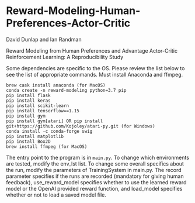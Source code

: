 # Reward-Modeling-Human-Preferences-Actor-Critic

David Dunlap and Ian Randman

Reward Modeling from Human Preferences and Advantage Actor-Critic Reinforcement Learning: A Reproducibility Study

Some dependencies are specific to the OS. Please review the list below to see the list of appropriate commands.
Must install Anaconda and ffmpeg. 
```
brew cask install anaconda (for MacOS)
conda create -n reward-modeling python=3.7 pip
pip install flask
pip install keras
pip install scikit-learn
pip install tensorflow==1.15
pip install gym
pip install gym[atari] OR pip install git+https://github.com/Kojoley/atari-py.git (for Windows) 
conda install -c conda-forge swig
pip install matplotlib
pip install Box2D
brew install ffmpeg (for MacOS)
```

The entry point to the program is in `main.py`. To change which environments are tested, modify the env_lst list. To
change some overall specifics about the run, modify the parameters of TrainingSystem in main.py. The record parameter
specifies if the runs are recorded (mandatory for giving human feedback), use_reward_model specifies whether to use the
learned reward model or the OpenAI provided reward function, and load_model specifies whether or not to load a saved
model file.